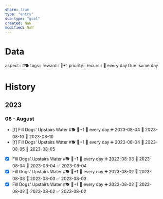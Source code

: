 ```yaml
---
share: true
type: "entry"
sub-type: "goal"
created: NaN 
modified: NaN
---
```

# Data
aspect:: #🐕
tags:: 
reward:: 🥄+1
priority:: 
recurs:: 🔁 every day
Due: same day
# History
## 2023
### 08 - August
- [f] Fill Dogs' Upstairs Water #🐕 🥄+1 🔁 every day ➕ 2023-08-04 🛫 2023-08-10 📅 2023-08-10
- [f] Fill Dogs' Upstairs Water #🐕 🥄+1 🔁 every day ➕ 2023-08-04 🛫 2023-08-05 📅 2023-08-05
- [x] Fill Dogs' Upstairs Water #🐕 🥄+1 🔁 every day ➕ 2023-08-03 🛫 2023-08-04 📅 2023-08-04 ✅ 2023-08-04
- [x] Fill Dogs' Upstairs Water #🐕 🥄+1 🔁 every day ➕ 2023-08-02 🛫 2023-08-03 📅 2023-08-03 ✅ 2023-08-03
- [x] Fill Dogs' Upstairs Water #🐕 🥄+1 🔁 every day ➕ 2023-08-02 🛫 2023-08-02 📅 2023-08-02 ✅ 2023-08-02